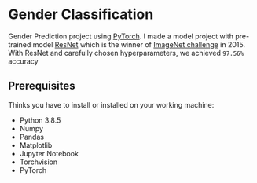 # Gender Classification

Gender Prediction project using [PyTorch](https://pytorch.org/). I made a model project with pre-trained model [ResNet](https://arxiv.org/abs/1512.03385) which is the winner of [ImageNet challenge](http://www.image-net.org/challenges/LSVRC/) in 2015. 
With ResNet and carefully chosen hyperparameters, we achieved `97.56%` accuracy

## Prerequisites

Thinks you have to install or installed on your working machine:

- Python 3.8.5
- Numpy 
- Pandas 
- Matplotlib 
- Jupyter Notebook
- Torchvision 
- PyTorch 
